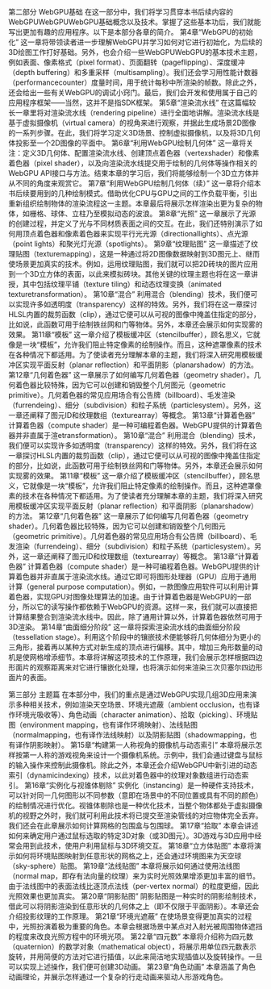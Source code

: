 第二部分
WebGPU基础
在这一部分中，我们将学习贯穿本书后续内容的WebGPUWebGPUWebGPU基础概念以及技术。掌握了这些基本功后，我们就能写出更加有趣的应用程序。以下是本部分各章的简介。
第4章“WebGPU的初始化”
这一章将带领读者进一步理解WebGPU并学习如何对它进行初始化，为后续的3D绘图工作打好基础。另外，也会介绍一些WebGPUWebGPU的基本技术主题，例如表面、像素格式（pixel format）、页面翻转（pageflipping）、深度缓冲（depth buffering）和多重采样（multisampling）。我们还会学习用性能计数器（performancecounter）度量时间，用于统计每秒中所渲染的帧数。除此之外，还会给出一些有关WebGPU的调试小窍门。最后，我们会开发和使用属于自己的应用程序框架——当然，这并不是指SDK框架。
第5章“渲染流水线”
在这篇幅较长一章里将对渲染流水线（rendering pipeline）进行全面地讲解。渲染流水线是基于虚拟摄像机（virtual camera）的视角来进行观察，并据此生成场景2D图像的一系列步骤。在此，我们将学习定义3D场景、控制虚拟摄像机，以及将3D几何体投影至一个2D图像的平面中。
第6章“利用WebGPU绘制几何体”
这一章将关注：定义3D几何体、配置渲染流水线、创建顶点着色器（vertexshader）和像素着色器（pixel shader），以及向渲染流水线提交用于绘制的几何体等操作相关的WebGPU API接口与方法。结束本章的学习后，我们将能够绘制一个3D立方体并从不同的角度来观赏它。
第7章“利用WebGPU绘制几何体（续）”
这一章将介绍本书后续要用到的几种绘制模式。借助优化CPU与GPU之间的工作负载平衡，引出重新组织绘制物体的渲染流程这一主题。本章最后将展示怎样渲染出更为复杂的物体，如栅格、球体、立柱乃至模拟动态的波浪。
第8章“光照”
这一章展示了光源的创建过程，并定义了光与不同材质表面之间的交互。在此，我们还特别演示了如何用顶点着色器和像素着色器来实现平行光光源（directionallights）、点光源（point lights）和聚光灯光源（spotlights）。
第9章“纹理贴图”
这一章描述了纹理贴图（texturemapping），这是一种通过将2D图像数据映射到3D图元上、继而使场景更加真实的技术。例如，运用纹理贴图，我们就可以把2D砖块的图片应用到一个3D立方体的表面，以此来模拟砖块。其他关键的纹理主题也将在这一章讲授，其中包括纹理平铺（texture tiling）和动态纹理变换（animated texturetransformation）。
第10章“混合”
利用混合（blending）技术，我们便可以实现许多如透明度（transparency）这样的特效。另外，我们将在这一章探讨HLSL内置的裁剪函数（clip），通过它便可以从可视的图像中掩盖住指定的部分，比如说，此函数可用于绘制铁丝网和门等物体。另外，本章还会展示如何实现雾的效果。
第11章“模板”
这一章介绍了模板缓冲区（stencilbuffer），顾名思义，它就像是一块“模板”，允许我们阻止特定像素的绘制操作。而且，这种遮罩像素的技术在各种情况下都适用。为了使读者充分理解本章的主题，我们将深入研究用模板缓冲区实现平面反射（planar reflection）和平面阴影（planarshadow）的方法。
第12章“几何着色器”
这一章展示了如何编写几何着色器（geometry shader）。几何着色器比较特殊，因为它可以创建和销毁整个几何图元（geometric primitive）。几何着色器的常见应用场合有公告牌（billboard）、毛发渲染（furrendeing）、细分（subdivision）和粒子系统（particlesystem）。另外，这一章还阐释了图元ID和纹理数组（texturearray）等概念。
第13章“计算着色器”
计算着色器（compute shader）是一种可编程着色器。WebGPU提供的计算着色器并非直属于渲etransformation）。
第10章“混合”
利用混合（blending）技术，我们便可以实现许多如透明度（transparency）这样的特效。另外，我们将在这一章探讨HLSL内置的裁剪函数（clip），通过它便可以从可视的图像中掩盖住指定的部分，比如说，此函数可用于绘制铁丝网和门等物体。另外，本章还会展示如何实现雾的效果。
第11章“模板”
这一章介绍了模板缓冲区（stencilbuffer），顾名思义，它就像是一块“模板”，允许我们阻止特定像素的绘制操作。而且，这种遮罩像素的技术在各种情况下都适用。为了使读者充分理解本章的主题，我们将深入研究用模板缓冲区实现平面反射（planar reflection）和平面阴影（planarshadow）的方法。
第12章“几何着色器”
这一章展示了如何编写几何着色器（geometry shader）。几何着色器比较特殊，因为它可以创建和销毁整个几何图元（geometric primitive）。几何着色器的常见应用场合有公告牌（billboard）、毛发渲染（furrendeing）、细分（subdivision）和粒子系统（particlesystem）。另外，这一章还阐释了图元ID和纹理数组（texturearray）等概念。
第13章“计算着色器”
计算着色器（compute shader）是一种可编程着色器。WebGPU提供的计算着色器并非直属于渲染流水线。通过它即可将图形处理器（GPU）应用于通用计算（general purpose computation）。例如，一款图像应用软件可以利用计算着色器，实现GPU对图像处理算法的加速。由于计算着色器是WebGPU的一部分，所以它的读写操作都依赖于WebGPU的资源。这样一来，我们就可以直接把计算结果整合到渲染流水线中。因此，除了通用计算以外，计算着色器依然可用于3D渲染。
第14章“曲面细分阶段”
这一章将探索渲染流水线的曲面细分阶段（tessellation stage）。利用这个阶段中的镶嵌技术便能够将几何体细分为更小的三角形，接着再以某种方式对新生成的顶点进行偏移。其中，增加三角形数量的动机是使网格增添细节。本章将详解这项技术的工作原理，我们会展示怎样根据四边形面片的观察距离来对它进行镶嵌化处理，也将演示如何来渲染三次贝塞尔四边形面片的表面。

第三部分
主题篇
在本部分中，我们的重点是通过WebGPU实现几组3D应用来演示多种相关技术，例如渲染天空场景、环境光遮蔽（ambient occlusion，也有译作环境光吸收等）、角色动画（character animation）、拾取（picking）、环境贴图（environment mapping，也有译作环境映射）、法线贴图（normalmapping，也有译作法线映射）以及阴影贴图（shadowmapping，也有译作阴影映射）。
第15章“构建第一人称视角的摄像机与动态索引”
本章将展示怎样按第一人称的游戏视角来设计一个摄像机系统。示例中，我们会通过键盘与鼠标的输入操作来控制此摄像机。除此之外，本章还会介绍WebGPU中新引进的动态索引（dynamicindexing）技术，以此对着色器中的纹理对象数组进行动态索引。
第16章“实例化与视锥体剔除”
实例化（instancing）是一种硬件支持技术，可以针对同一几何图形以不同参数（意即在场景中的不同位置或具有不同的颜色）的绘制情况进行优化。视锥体剔除也是一种优化技术，当整个物体都处于虚拟摄像机的视野之外时，我们就可利用此技术将已提交至渲染管线的对应物体完全丢弃。我们还会在此章展示如何计算网格的包围盒与包围球。
第17章“拾取”
本章会讲述如何来确定用户通过鼠标选取的特定3D对象（或3D图元）。3D游戏与3D应用中经常会用到此技术，使用户利用鼠标与3D环境交互。
第18章“立方体贴图”
本章将演示如何将环境贴图映射到任意形状的网格之上，还会通过环境图来为天空球（sky-sphere）贴图。
第19章“法线贴图”
本章将展示如何通过使用法线图（normal map，即存有法向量的纹理）来为实时光照效果增添更加丰富的细节。由于法线图中的表面法线比逐顶点法线（per-vertex normal）的粒度更细，因此光照效果也更加真实。
第20章“阴影贴图”
阴影贴图是一种实时的阴影绘制技术，借此可以将阴影渲染到任意形状的几何体之上（即不仅限于平面阴影）。本章还会介绍投影纹理的工作原理。
第21章“环境光遮蔽”
在使场景变得更加真实的过程中，光照扮演着极为重要的角色。本章会根据场景中某点对入射光被周围物体遮挡的程度来改良光照方程中的环境光项。
第22章“四元数”
本章将介绍称为四元数（quaternion）的数学对象（mathematical object），将展示用单位四元数表示旋转，并用简便的方法对它进行插值，以此来简洁地实现插值以及旋转操作。一旦可以实现上述操作，我们便可创建3D动画。
第23章“角色动画”
本章涵盖了角色动画理论，并展示怎样通过一个复杂的行走动画来驱动人形游戏角色。

